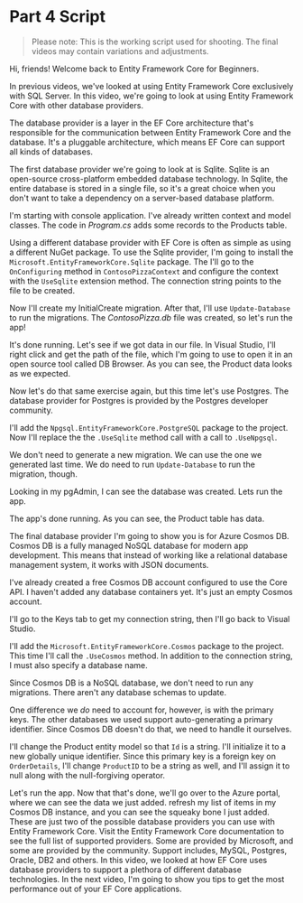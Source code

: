 # Part 4 Script

> Please note: This is the working script used for shooting. The final videos may contain variations and adjustments.

Hi, friends! Welcome back to Entity Framework Core for Beginners.

In previous videos, we've looked at using Entity Framework Core exclusively with SQL Server. In this video, we're going to look at using Entity Framework Core with other database providers.

The database provider is a layer in the EF Core architecture that's responsible for the communication between Entity Framework Core and the database. It's a pluggable architecture, which means EF Core can support all kinds of databases.

The first database provider we're going to look at is Sqlite. Sqlite is an open-source cross-platform embedded database technology. In Sqlite, the entire database is stored in a single file, so it's a great choice when you don't want to take a dependency on a server-based database platform.

I'm starting with console application. I've already written context and model classes. The code in *Program.cs* adds some records to the Products table.

Using a different database provider with EF Core is often as simple as using a different NuGet package. To use the Sqlite provider, I'm going to install the `Microsoft.EntityFrameworkCore.Sqlite` package. The I'll go to the `OnConfiguring` method in `ContosoPizzaContext` and configure the context with the `UseSqlite` extension method. The connection string points to the file to be created.

Now I'll create my InitialCreate migration. After that, I'll use `Update-Database` to run the migrations. The *ContosoPizza.db* file was created, so let's run the app!

It's done running. Let's see if we got data in our file. In Visual Studio, I'll right click and get the path of the file, which I'm going to use to open it in an open source tool called DB Browser. As you can see, the Product data looks as we expected.

Now let's do that same exercise again, but this time let's use Postgres. The database provider for Postgres is provided by the Postgres developer community.

I'll add the `Npgsql.EntityFrameworkCore.PostgreSQL` package to the project. Now I'll replace the the `.UseSqlite` method call with a call to `.UseNpgsql`.

We don't need to generate a new migration. We can use the one we generated last time. We do need to run `Update-Database` to run the migration, though.

Looking in my pgAdmin, I can see the database was created. Lets run the app.

The app's done running. As you can see, the Product table has data.

The final database provider I'm going to show you is for Azure Cosmos DB. Cosmos DB is a fully managed NoSQL database for modern app development. This means that instead of working like a relational database management system, it works with JSON documents.

I've already created a free Cosmos DB account configured to use the Core API. I haven't added any database containers yet. It's just an empty Cosmos account. 

I'll go to the Keys tab to get my connection string, then I'll go back to Visual Studio.

I'll add the `Microsoft.EntityFrameworkCore.Cosmos` package to the project. This time I'll call the `.UseCosmos` method. In addition to the connection string, I must also specify a database name.

Since Cosmos DB is a NoSQL database, we don't need to run any migrations. There aren't any database schemas to update. 

One difference we *do* need to account for, however, is with the primary keys. The other databases we used support auto-generating a primary identifier. Since Cosmos DB doesn't do that, we need to handle it ourselves.

I'll change the Product entity model so that `Id` is a string. I'll initialize it to a new globally unique identifier. Since this primary key is a foreign key on `OrderDetails`, I'll change `ProductID` to be a string as well, and I'll assign it to null along with the null-forgiving operator.

Let's run the app. Now that that's done, we'll go over to the Azure portal, where we can see the data we just added.
refresh my list of items in my Cosmos DB instance,
and you can see the squeaky bone I just added.
These are just two of the possible database providers
you can use with Entity Framework Core.
Visit the Entity Framework Core documentation
to see the full list of supported providers.
Some are provided by Microsoft,
and some are provided by the community.
Support includes, MySQL, Postgres,
Oracle, DB2 and others.
In this video, we looked at how EF Core uses
database providers to support
a plethora of different database technologies.
In the next video,
I'm going to show you tips to get
the most performance out of your EF Core applications.